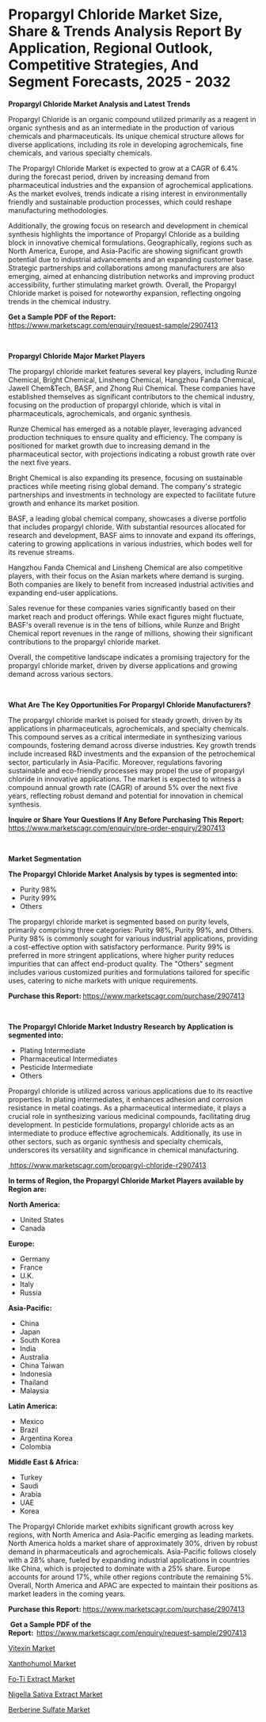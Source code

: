 <p><h1>Propargyl Chloride Market Size, Share & Trends Analysis Report By Application, Regional Outlook, Competitive Strategies, And Segment Forecasts, 2025 - 2032</h1></p><p><strong>Propargyl Chloride Market Analysis and Latest Trends</strong></p>
<p><p>Propargyl Chloride is an organic compound utilized primarily as a reagent in organic synthesis and as an intermediate in the production of various chemicals and pharmaceuticals. Its unique chemical structure allows for diverse applications, including its role in developing agrochemicals, fine chemicals, and various specialty chemicals. </p><p>The Propargyl Chloride Market is expected to grow at a CAGR of 6.4% during the forecast period, driven by increasing demand from pharmaceutical industries and the expansion of agrochemical applications. As the market evolves, trends indicate a rising interest in environmentally friendly and sustainable production processes, which could reshape manufacturing methodologies.</p><p>Additionally, the growing focus on research and development in chemical synthesis highlights the importance of Propargyl Chloride as a building block in innovative chemical formulations. Geographically, regions such as North America, Europe, and Asia-Pacific are showing significant growth potential due to industrial advancements and an expanding customer base. Strategic partnerships and collaborations among manufacturers are also emerging, aimed at enhancing distribution networks and improving product accessibility, further stimulating market growth. Overall, the Propargyl Chloride market is poised for noteworthy expansion, reflecting ongoing trends in the chemical industry.</p></p>
<p><strong>Get a Sample PDF of the Report:&nbsp;</strong> <a href="https://www.marketscagr.com/enquiry/request-sample/2907413?utm_campaign=1868&utm_medium=2&utm_source=Github&utm_content=ia&utm_term=12032025&utm_id=propargyl-chloride">https://www.marketscagr.com/enquiry/request-sample/2907413</a></p>
<p>&nbsp;</p>
<p><strong>Propargyl Chloride Major Market Players</strong></p>
<p><p>The propargyl chloride market features several key players, including Runze Chemical, Bright Chemical, Linsheng Chemical, Hangzhou Fanda Chemical, Jawell Chem&Tech, BASF, and Zhong Rui Chemical. These companies have established themselves as significant contributors to the chemical industry, focusing on the production of propargyl chloride, which is vital in pharmaceuticals, agrochemicals, and organic synthesis.</p><p>Runze Chemical has emerged as a notable player, leveraging advanced production techniques to ensure quality and efficiency. The company is positioned for market growth due to increasing demand in the pharmaceutical sector, with projections indicating a robust growth rate over the next five years.</p><p>Bright Chemical is also expanding its presence, focusing on sustainable practices while meeting rising global demand. The company's strategic partnerships and investments in technology are expected to facilitate future growth and enhance its market position.</p><p>BASF, a leading global chemical company, showcases a diverse portfolio that includes propargyl chloride. With substantial resources allocated for research and development, BASF aims to innovate and expand its offerings, catering to growing applications in various industries, which bodes well for its revenue streams.</p><p>Hangzhou Fanda Chemical and Linsheng Chemical are also competitive players, with their focus on the Asian markets where demand is surging. Both companies are likely to benefit from increased industrial activities and expanding end-user applications.</p><p>Sales revenue for these companies varies significantly based on their market reach and product offerings. While exact figures might fluctuate, BASF's overall revenue is in the tens of billions, while Runze and Bright Chemical report revenues in the range of millions, showing their significant contributions to the propargyl chloride market.</p><p>Overall, the competitive landscape indicates a promising trajectory for the propargyl chloride market, driven by diverse applications and growing demand across various sectors.</p></p>
<p>&nbsp;</p>
<p><strong>What Are The Key Opportunities For Propargyl Chloride Manufacturers?</strong></p>
<p><p>The propargyl chloride market is poised for steady growth, driven by its applications in pharmaceuticals, agrochemicals, and specialty chemicals. This compound serves as a critical intermediate in synthesizing various compounds, fostering demand across diverse industries. Key growth trends include increased R&D investments and the expansion of the petrochemical sector, particularly in Asia-Pacific. Moreover, regulations favoring sustainable and eco-friendly processes may propel the use of propargyl chloride in innovative applications. The market is expected to witness a compound annual growth rate (CAGR) of around 5% over the next five years, reflecting robust demand and potential for innovation in chemical synthesis.</p></p>
<p><strong>Inquire or Share Your Questions If Any Before Purchasing This Report:</strong> <a href="https://www.marketscagr.com/enquiry/pre-order-enquiry/2907413?utm_campaign=1868&utm_medium=2&utm_source=Github&utm_content=ia&utm_term=12032025&utm_id=propargyl-chloride">https://www.marketscagr.com/enquiry/pre-order-enquiry/2907413</a></p>
<p>&nbsp;</p>
<p><strong>Market Segmentation</strong></p>
<p><strong>The Propargyl Chloride Market Analysis by types is segmented into:</strong></p>
<p><ul><li>Purity 98%</li><li>Purity 99%</li><li>Others</li></ul></p>
<p><p>The propargyl chloride market is segmented based on purity levels, primarily comprising three categories: Purity 98%, Purity 99%, and Others. Purity 98% is commonly sought for various industrial applications, providing a cost-effective option with satisfactory performance. Purity 99% is preferred in more stringent applications, where higher purity reduces impurities that can affect end-product quality. The "Others" segment includes various customized purities and formulations tailored for specific uses, catering to niche markets with unique requirements.</p></p>
<p><strong>Purchase this Report:&nbsp;</strong><a href="https://www.marketscagr.com/purchase/2907413?utm_campaign=1868&utm_medium=2&utm_source=Github&utm_content=ia&utm_term=12032025&utm_id=propargyl-chloride">https://www.marketscagr.com/purchase/2907413</a></p>
<p>&nbsp;</p>
<p><strong>The Propargyl Chloride Market Industry Research by Application is segmented into:</strong></p>
<p><ul><li>Plating Intermediate</li><li>Pharmaceutical Intermediates</li><li>Pesticide Intermediate</li><li>Others</li></ul></p>
<p><p>Propargyl chloride is utilized across various applications due to its reactive properties. In plating intermediates, it enhances adhesion and corrosion resistance in metal coatings. As a pharmaceutical intermediate, it plays a crucial role in synthesizing various medicinal compounds, facilitating drug development. In pesticide formulations, propargyl chloride acts as an intermediate to produce effective agrochemicals. Additionally, its use in other sectors, such as organic synthesis and specialty chemicals, underscores its versatility and significance in chemical manufacturing.</p></p>
<p><a href="https://www.marketscagr.com/propargyl-chloride-r2907413?utm_campaign=1868&utm_medium=2&utm_source=Github&utm_content=ia&utm_term=12032025&utm_id=propargyl-chloride">&nbsp;https://www.marketscagr.com/propargyl-chloride-r2907413</a></p>
<p><strong>In terms of Region, the Propargyl Chloride Market Players available by Region are:</strong></p>
<p>
    <p> <strong> North America: </strong>
        <ul>
            <li>United States</li>
            <li>Canada</li>
        </ul>
        </p> 
    <p> <strong> Europe: </strong>
        <ul>
            <li>Germany</li>
            <li>France</li>
            <li>U.K.</li>
            <li>Italy</li>
            <li>Russia</li>
        </ul>
        </p> 
    <p> <strong> Asia-Pacific: </strong>
        <ul>
            <li>China</li>
            <li>Japan</li>
            <li>South Korea</li>
            <li>India</li>
            <li>Australia</li>
            <li>China Taiwan</li>
            <li>Indonesia</li>
            <li>Thailand</li>
            <li>Malaysia</li>
        </ul>
        </p> 
    <p> <strong> Latin America: </strong>
        <ul>
            <li>Mexico</li>
            <li>Brazil</li>
            <li>Argentina Korea</li>
            <li>Colombia</li>
        </ul>
        </p> 
    <p> <strong> Middle East & Africa: </strong>
        <ul>
            <li>Turkey</li>
            <li>Saudi</li>
            <li>Arabia</li>
            <li>UAE</li>
            <li>Korea</li>
        </ul>
    </p>
    </p>
<p><p>The Propargyl Chloride market exhibits significant growth across key regions, with North America and Asia-Pacific emerging as leading markets. North America holds a market share of approximately 30%, driven by robust demand in pharmaceuticals and agrochemicals. Asia-Pacific follows closely with a 28% share, fueled by expanding industrial applications in countries like China, which is projected to dominate with a 25% share. Europe accounts for around 17%, while other regions contribute the remaining 5%. Overall, North America and APAC are expected to maintain their positions as market leaders in the coming years.</p></p>
<p><strong>Purchase this Report: </strong><a href="https://www.marketscagr.com/purchase/2907413?utm_campaign=1868&utm_medium=2&utm_source=Github&utm_content=ia&utm_term=12032025&utm_id=propargyl-chloride">https://www.marketscagr.com/purchase/2907413</a></p>
<p>&nbsp;<strong>Get a Sample PDF of the Report:&nbsp;&nbsp;</strong><a href="https://www.marketscagr.com/enquiry/request-sample/2907413?utm_campaign=1868&utm_medium=2&utm_source=Github&utm_content=ia&utm_term=12032025&utm_id=propargyl-chloride">https://www.marketscagr.com/enquiry/request-sample/2907413</a></p>
<p><strong></strong></p>
<p><p><a href="https://github.com/pupekironim/Market-Research-Report-List-1/blob/main/vitexin-market.md?utm_campaign=1868&utm_medium=2&utm_source=Github&utm_content=ia&utm_term=12032025&utm_id=propargyl-chloride">Vitexin Market</a></p><p><a href="https://github.com/sakuniniray98/Market-Research-Report-List-1/blob/main/xanthohumol-market.md?utm_campaign=1868&utm_medium=2&utm_source=Github&utm_content=ia&utm_term=12032025&utm_id=propargyl-chloride">Xanthohumol Market</a></p><p><a href="https://github.com/siriocooch4a/Market-Research-Report-List-1/blob/main/fo-ti-extract-market.md?utm_campaign=1868&utm_medium=2&utm_source=Github&utm_content=ia&utm_term=12032025&utm_id=propargyl-chloride">Fo-Ti Extract Market</a></p><p><a href="https://github.com/yakobotege/Market-Research-Report-List-1/blob/main/nigella-sativa-extract-market.md?utm_campaign=1868&utm_medium=2&utm_source=Github&utm_content=ia&utm_term=12032025&utm_id=propargyl-chloride">Nigella Sativa Extract Market</a></p><p><a href="https://github.com/snakewaduddx/Market-Research-Report-List-1/blob/main/berberine-sulfate-market.md?utm_campaign=1868&utm_medium=2&utm_source=Github&utm_content=ia&utm_term=12032025&utm_id=propargyl-chloride">Berberine Sulfate Market</a></p></p>